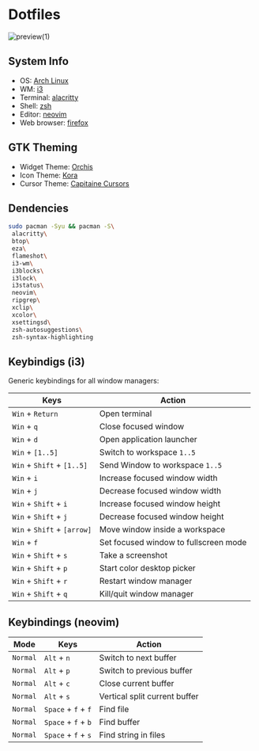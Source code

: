 # Dotfiles

![preview(1)](https://github.com/user-attachments/assets/3b4b7413-a5e0-461c-b1fe-5d6a04211a45)

## System Info
- OS: [Arch Linux](https://archlinux.org/)
- WM: [i3](https://archlinux.org/packages/extra/x86_64/i3-wm/)
- Terminal: [alacritty](https://archlinux.org/packages/extra/x86_64/alacritty/)
- Shell: [zsh](https://archlinux.org/packages/extra/x86_64/zsh/)
- Editor: [neovim](https://archlinux.org/packages/extra/x86_64/neovim/)
- Web browser: [firefox](https://archlinux.org/packages/extra/x86_64/firefox/)

## GTK Theming 
- Widget Theme: [Orchis](https://www.gnome-look.org/p/1357889)
- Icon Theme: [Kora](https://www.gnome-look.org/p/1256209)
- Cursor Theme: [Capitaine Cursors](https://www.gnome-look.org/p/1148692)

## Dendencies
```bash
sudo pacman -Syu && pacman -S\
 alacritty\
 btop\
 eza\
 flameshot\
 i3-wm\
 i3blocks\
 i3lock\
 i3status\
 neovim\
 ripgrep\
 xclip\
 xcolor\
 xsettingsd\
 zsh-autosuggestions\
 zsh-syntax-highlighting
```

## Keybindigs (i3)

Generic keybindings for all window managers:

| Keys                        | Action                                 |
|-----------------------------|---------------------------------------|
| `Win` + `Return`            | Open terminal                         |
| `Win` + `q`                 | Close focused window                  |
| `Win` + `d`                 | Open application launcher             |
| `Win` + `[1..5]`            | Switch to workspace `1..5`            |
| `Win` + `Shift` + `[1..5]`  | Send Window to workspace `1..5`       |
| `Win` + `i`                 | Increase focused window width         |
| `Win` + `j`                 | Decrease focused window width         |
| `Win` + `Shift` + `i`       | Increase focused window height        |
| `Win` + `Shift` + `j`       | Decrease focused window height        |
| `Win` + `Shift` + `[arrow]` | Move window inside a workspace        |
| `Win` + `f`                 | Set focused window to fullscreen mode |
| `Win` + `Shift` + `s`       | Take a screenshot                     |
| `Win` + `Shift` + `p`       | Start color desktop picker            |
| `Win` + `Shift` + `r`       | Restart window manager                |
| `Win` + `Shift` + `q`       | Kill/quit window manager              |

## Keybindings (neovim)

| Mode     | Keys                | Action                        |
| -------- | --------------------|-------------------------------|
| `Normal` | `Alt` + `n`         | Switch to next buffer         |
| `Normal` | `Alt` + `p`         | Switch to previous buffer     |
| `Normal` | `Alt` + `c`         | Close current buffer          |
| `Normal` | `Alt` + `s`         | Vertical split current buffer |
| `Normal` | `Space` + `f` + `f` | Find file                     |   |
| `Normal` | `Space` + `f` + `b` | Find buffer                   |
| `Normal` | `Space` + `f` + `s` | Find string in files          |

